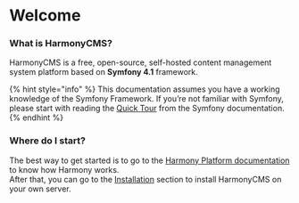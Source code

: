 # Welcome

### What is HarmonyCMS?

HarmonyCMS is a free, open-source, self-hosted content management system platform based on **Symfony 4.1** framework.

{% hint style="info" %}
This documentation assumes you have a working knowledge of the Symfony Framework. If you’re not familiar with Symfony, please start with reading the [Quick Tour](http://symfony.com/doc/current/quick_tour) from the Symfony documentation.
{% endhint %}

### Where do I start?

The best way to get started is to go to the [Harmony Platform documentation](https://docs-platform.harmonycms.net) to know how Harmony works.  
After that, you can go to the [Installation](getting-started/installation.md) section to install HarmonyCMS on your own server.



